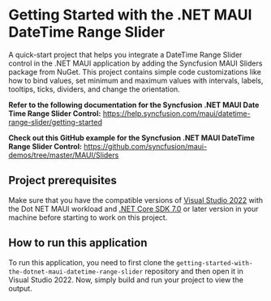 # Getting Started with the .NET MAUI DateTime Range Slider
A quick-start project that helps you integrate a DateTime Range Slider control in the .NET MAUI application by adding the Syncfusion MAUI Sliders package from NuGet. This project contains simple code customizations like how to bind values, set minimum and maximum values with intervals, labels, tooltips, ticks, dividers, and change the orientation.

**Refer to the following documentation for the Syncfusion .NET MAUI Date Time Range Slider Control:** 
https://help.syncfusion.com/maui/datetime-range-slider/getting-started

**Check out this GitHub example for the Syncfusion .NET MAUI DateTime Range Slider Control:** 
https://github.com/syncfusion/maui-demos/tree/master/MAUI/Sliders

## Project prerequisites
Make sure that you have the compatible versions of [Visual Studio 2022](https://visualstudio.microsoft.com/downloads/ ) with the Dot NET MAUI workload and [.NET Core SDK 7.0](https://dotnet.microsoft.com/en-us/download/dotnet/7.0) or later version in your machine before starting to work on this project.

## How to run this application
To run this application, you need to first clone the `getting-started-with-the-dotnet-maui-datetime-range-slider` repository and then open it in Visual Studio 2022. Now, simply build and run your project to view the output.
